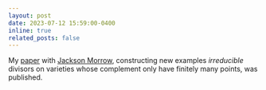 ```yaml
---
layout: post
date: 2023-07-12 15:59:00-0400
inline: true
related_posts: false
---
```


My [paper](https://academic.oup.com/imrn/advance-article-abstract/doi/10.1093/imrn/rnad147/7223456?utm_source=advanceaccess&utm_campaign=imrn&utm_medium=email&login=false) with [Jackson Morrow](https://sites.google.com/site/jacksonsalvatoremorrow/), constructing new examples *irreducible* divisors on varieties whose complement only have finitely many points, was published.

